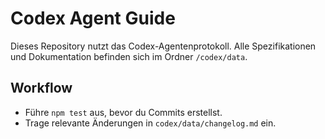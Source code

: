 # Codex Agent Guide

Dieses Repository nutzt das Codex-Agentenprotokoll.
Alle Spezifikationen und Dokumentation befinden sich im Ordner `/codex/data`.

## Workflow
- Führe `npm test` aus, bevor du Commits erstellst.
- Trage relevante Änderungen in `codex/data/changelog.md` ein.
